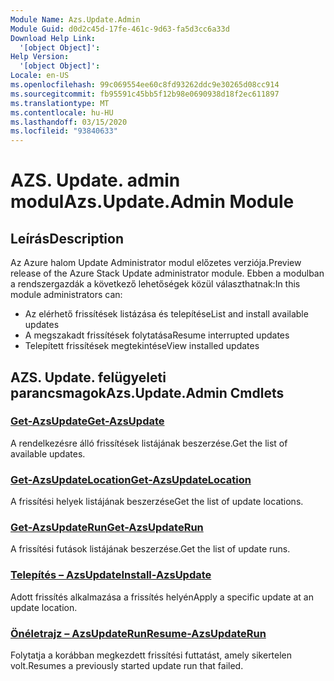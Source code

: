 ```yaml
---
Module Name: Azs.Update.Admin
Module Guid: d0d2c45d-17fe-461c-9d63-fa5d3cc6a33d
Download Help Link:
  '[object Object]': 
Help Version:
  '[object Object]': 
Locale: en-US
ms.openlocfilehash: 99c069554ee60c8fd93262ddc9e30265d08cc914
ms.sourcegitcommit: fb95591c45bb5f12b98e0690938d18f2ec611897
ms.translationtype: MT
ms.contentlocale: hu-HU
ms.lasthandoff: 03/15/2020
ms.locfileid: "93840633"
---
```

# <span data-ttu-id="3f99a-101">AZS. Update. admin modul</span><span class="sxs-lookup"><span data-stu-id="3f99a-101">Azs.Update.Admin Module</span></span>
## <span data-ttu-id="3f99a-102">Leírás</span><span class="sxs-lookup"><span data-stu-id="3f99a-102">Description</span></span>
<span data-ttu-id="3f99a-103">Az Azure halom Update Administrator modul előzetes verziója.</span><span class="sxs-lookup"><span data-stu-id="3f99a-103">Preview release of the Azure Stack Update administrator module.</span></span>  <span data-ttu-id="3f99a-104">Ebben a modulban a rendszergazdák a következő lehetőségek közül választhatnak:</span><span class="sxs-lookup"><span data-stu-id="3f99a-104">In this module administrators can:</span></span>
- <span data-ttu-id="3f99a-105">Az elérhető frissítések listázása és telepítése</span><span class="sxs-lookup"><span data-stu-id="3f99a-105">List and install available updates</span></span>
- <span data-ttu-id="3f99a-106">A megszakadt frissítések folytatása</span><span class="sxs-lookup"><span data-stu-id="3f99a-106">Resume interrupted updates</span></span>
- <span data-ttu-id="3f99a-107">Telepített frissítések megtekintése</span><span class="sxs-lookup"><span data-stu-id="3f99a-107">View installed updates</span></span>

## <span data-ttu-id="3f99a-108">AZS. Update. felügyeleti parancsmagok</span><span class="sxs-lookup"><span data-stu-id="3f99a-108">Azs.Update.Admin Cmdlets</span></span>
### [<span data-ttu-id="3f99a-109">Get-AzsUpdate</span><span class="sxs-lookup"><span data-stu-id="3f99a-109">Get-AzsUpdate</span></span>](Get-AzsUpdate.md)
<span data-ttu-id="3f99a-110">A rendelkezésre álló frissítések listájának beszerzése.</span><span class="sxs-lookup"><span data-stu-id="3f99a-110">Get the list of available updates.</span></span>

### [<span data-ttu-id="3f99a-111">Get-AzsUpdateLocation</span><span class="sxs-lookup"><span data-stu-id="3f99a-111">Get-AzsUpdateLocation</span></span>](Get-AzsUpdateLocation.md)
<span data-ttu-id="3f99a-112">A frissítési helyek listájának beszerzése</span><span class="sxs-lookup"><span data-stu-id="3f99a-112">Get the list of update locations.</span></span>

### [<span data-ttu-id="3f99a-113">Get-AzsUpdateRun</span><span class="sxs-lookup"><span data-stu-id="3f99a-113">Get-AzsUpdateRun</span></span>](Get-AzsUpdateRun.md)
<span data-ttu-id="3f99a-114">A frissítési futások listájának beszerzése.</span><span class="sxs-lookup"><span data-stu-id="3f99a-114">Get the list of update runs.</span></span>

### [<span data-ttu-id="3f99a-115">Telepítés – AzsUpdate</span><span class="sxs-lookup"><span data-stu-id="3f99a-115">Install-AzsUpdate</span></span>](Install-AzsUpdate.md)
<span data-ttu-id="3f99a-116">Adott frissítés alkalmazása a frissítés helyén</span><span class="sxs-lookup"><span data-stu-id="3f99a-116">Apply a specific update at an update location.</span></span>

### [<span data-ttu-id="3f99a-117">Önéletrajz – AzsUpdateRun</span><span class="sxs-lookup"><span data-stu-id="3f99a-117">Resume-AzsUpdateRun</span></span>](Resume-AzsUpdateRun.md)
<span data-ttu-id="3f99a-118">Folytatja a korábban megkezdett frissítési futtatást, amely sikertelen volt.</span><span class="sxs-lookup"><span data-stu-id="3f99a-118">Resumes a previously started update run that failed.</span></span>

